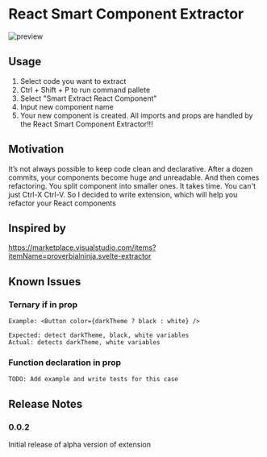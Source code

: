 # React Smart Component Extractor

![preview](https://github.com/k1og/React-Smart-Component-Extractor/blob/master/preview.gif?raw=true)

## Usage

1. Select code you want to extract
2. Ctrl + Shift + P to run command pallete
3. Select "Smart Extract React Component"
4. Input new component name
5. Your new component is created. All imports and props are handled by the React Smart Component Extractor!!!

## Motivation

It’s not always possible to keep code clean and declarative. After a dozen commits, your components become huge and unreadable. And then comes refactoring. You split component into smaller ones. It takes time. You can't just Ctrl-X Ctrl-V. So I decided to write extension, which will help you refactor your React components

## Inspired by

https://marketplace.visualstudio.com/items?itemName=proverbialninja.svelte-extractor

## Known Issues

### Ternary if in prop
    
    Example: <Button color={darkTheme ? black : white} />

    Expected: detect darkTheme, black, white variables
    Actual: detects darkTheme, white variables

### Function declaration in prop
    TODO: Add example and write tests for this case


## Release Notes

### 0.0.2

Initial release of alpha version of extension
